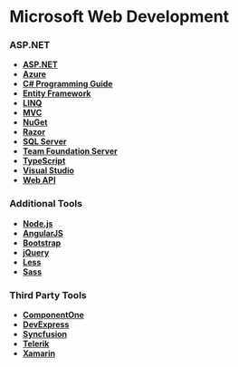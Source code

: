 # Microsoft Web Development

### ASP.NET

- **<a href="http://www.asp.net/" target="_blank">ASP.NET</a>**
- **<a href="https://azure.microsoft.com/en-us/" target="_blank">Azure</a>**
- **<a href="https://msdn.microsoft.com/en-us/library/67ef8sbd.aspx" target="_blank">C# Programming Guide</a>**
- **<a href="http://www.asp.net/entity-framework" target="_blank">Entity Framework</a>**
- **<a href="https://msdn.microsoft.com/en-us/library/bb397926.aspx" target="_blank">LINQ</a>**
- **<a href="http://www.asp.net/mvc" target="_blank">MVC</a>**
- **<a href="https://www.nuget.org/" target="_blank">NuGet</a>**
- **<a href="http://www.asp.net/web-pages/overview/getting-started/introducing-razor-syntax-c" target="_blank">Razor</a>**
- **<a href="https://www.microsoft.com/en-us/cloud-platform/sql-server" target="_blank">SQL Server</a>**
- **<a href="https://www.visualstudio.com/en-us/products/tfs-overview-vs.aspx" target="_blank">Team Foundation Server</a>**
- **<a href="https://www.typescriptlang.org/" target="_blank">TypeScript</a>**
- **<a href="https://www.visualstudio.com/en-us/visual-studio-homepage-vs.aspx" target="_blank">Visual Studio</a>**
- **<a href="http://www.asp.net/web-api" target="_blank">Web API</a>**

### Additional Tools

- **<a href="https://nodejs.org/en/" target="_blank">Node.js</a>**
- **<a href="https://angularjs.org/" target="_blank">AngularJS</a>**
- **<a href="http://getbootstrap.com/" target="_blank">Bootstrap</a>**
- **<a href="https://jquery.com/" target="_blank">jQuery</a>**
- **<a href="http://lesscss.org/" target="_blank">Less</a>**
- **<a href="http://sass-lang.com/" target="_blank">Sass</a>**

### Third Party Tools

- **<a href="" target="_blank">ComponentOne</a>**
- **<a href="" target="_blank">DevExpress</a>**
- **<a href="" target="_blank">Syncfusion</a>**
- **<a href="" target="_blank">Telerik</a>**
- **<a href="" target="_blank">Xamarin</a>**
